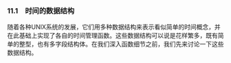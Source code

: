 ### 11.1　时间的数据结构

随着各种UNIX系统的发展，它们用多种数据结构来表示看似简单的时间概念，并在此基础上实现了各自的时间管理函数。这些数据结构可以说是花样繁多，既有简单的整型，也有多字段结构体。在我们深入函数细节之前，我们先来讨论一下这些数据结构。


